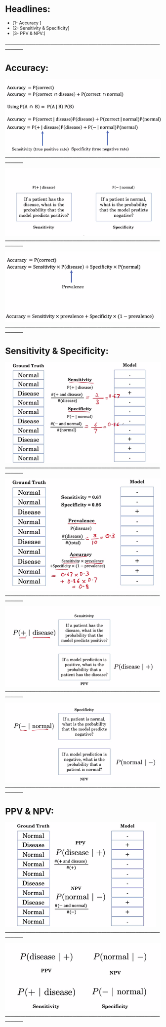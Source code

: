 # Headlines:

  - [1- Accuracy ]
  - [2- Sensitivity & Specificity]
  - [3- PPV & NPV:]



ــــــــــــــــــــــــــــــــــــــــــــــــــــــــــــــــــــــــــــــــــــــــــــــــــــــــــــــــــــــــــــــــــــــــ

# Accuracy:

![img](https://github.com/AyaKhaledYousef/AI-for-Medicine-Specialization-Coursera/blob/main/AI%20for%20Medicine%20Specialization/1-%20AI%20for%20Medical%20Diagnosis/Week%202/Images/1.png)
ــــــــــــــــــــــــــــــــــــــــــــــــــــــــــــــــــــــــــــــــــــــــــــــــــــــــــــــــــــــــــــــــــــــــ

![img](https://github.com/AyaKhaledYousef/AI-for-Medicine-Specialization-Coursera/blob/main/AI%20for%20Medicine%20Specialization/1-%20AI%20for%20Medical%20Diagnosis/Week%202/Images/2.png)
ــــــــــــــــــــــــــــــــــــــــــــــــــــــــــــــــــــــــــــــــــــــــــــــــــــــــــــــــــــــــــــــــــــــــ

![img](https://github.com/AyaKhaledYousef/AI-for-Medicine-Specialization-Coursera/blob/main/AI%20for%20Medicine%20Specialization/1-%20AI%20for%20Medical%20Diagnosis/Week%202/Images/3.png)
ــــــــــــــــــــــــــــــــــــــــــــــــــــــــــــــــــــــــــــــــــــــــــــــــــــــــــــــــــــــــــــــــــــــــ

# Sensitivity & Specificity:

![img](https://github.com/AyaKhaledYousef/AI-for-Medicine-Specialization-Coursera/blob/main/AI%20for%20Medicine%20Specialization/1-%20AI%20for%20Medical%20Diagnosis/Week%202/Images/4.png)
ــــــــــــــــــــــــــــــــــــــــــــــــــــــــــــــــــــــــــــــــــــــــــــــــــــــــــــــــــــــــــــــــــــــــ

![img](https://github.com/AyaKhaledYousef/AI-for-Medicine-Specialization-Coursera/blob/main/AI%20for%20Medicine%20Specialization/1-%20AI%20for%20Medical%20Diagnosis/Week%202/Images/5.png)
ــــــــــــــــــــــــــــــــــــــــــــــــــــــــــــــــــــــــــــــــــــــــــــــــــــــــــــــــــــــــــــــــــــــــ

![img](https://github.com/AyaKhaledYousef/AI-for-Medicine-Specialization-Coursera/blob/main/AI%20for%20Medicine%20Specialization/1-%20AI%20for%20Medical%20Diagnosis/Week%202/Images/6.png)
ــــــــــــــــــــــــــــــــــــــــــــــــــــــــــــــــــــــــــــــــــــــــــــــــــــــــــــــــــــــــــــــــــــــــ

![img](https://github.com/AyaKhaledYousef/AI-for-Medicine-Specialization-Coursera/blob/main/AI%20for%20Medicine%20Specialization/1-%20AI%20for%20Medical%20Diagnosis/Week%202/Images/7.png)
ــــــــــــــــــــــــــــــــــــــــــــــــــــــــــــــــــــــــــــــــــــــــــــــــــــــــــــــــــــــــــــــــــــــــ

# PPV & NPV:

![img](https://github.com/AyaKhaledYousef/AI-for-Medicine-Specialization-Coursera/blob/main/AI%20for%20Medicine%20Specialization/1-%20AI%20for%20Medical%20Diagnosis/Week%202/Images/8.png)
ــــــــــــــــــــــــــــــــــــــــــــــــــــــــــــــــــــــــــــــــــــــــــــــــــــــــــــــــــــــــــــــــــــــــ

![img](https://github.com/AyaKhaledYousef/AI-for-Medicine-Specialization-Coursera/blob/main/AI%20for%20Medicine%20Specialization/1-%20AI%20for%20Medical%20Diagnosis/Week%202/Images/9.png)
ــــــــــــــــــــــــــــــــــــــــــــــــــــــــــــــــــــــــــــــــــــــــــــــــــــــــــــــــــــــــــــــــــــــــ
